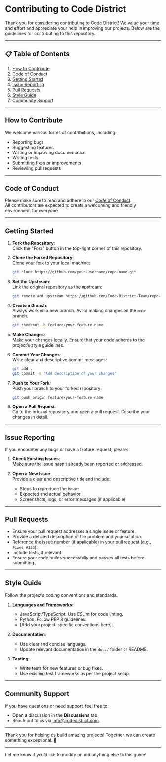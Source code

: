 # Contributing to Code District

Thank you for considering contributing to Code District! We value your time and effort and appreciate your help in improving our projects. Below are the guidelines for contributing to this repository.

---

## 📋 Table of Contents

1. [How to Contribute](#how-to-contribute)
2. [Code of Conduct](#code-of-conduct)
3. [Getting Started](#getting-started)
4. [Issue Reporting](#issue-reporting)
5. [Pull Requests](#pull-requests)
6. [Style Guide](#style-guide)
7. [Community Support](#community-support)

---

## How to Contribute

We welcome various forms of contributions, including:

- Reporting bugs
- Suggesting features
- Writing or improving documentation
- Writing tests
- Submitting fixes or improvements
- Reviewing pull requests

---

## Code of Conduct

Please make sure to read and adhere to our [Code of Conduct](CODE_OF_CONDUCT.md).  
All contributors are expected to create a welcoming and friendly environment for everyone.

---

## Getting Started

1. **Fork the Repository**:  
   Click the "Fork" button in the top-right corner of this repository.

2. **Clone the Forked Repository**:  
   Clone your fork to your local machine:
   ```bash
   git clone https://github.com/your-username/repo-name.git
   ```

3. **Set the Upstream**:  
   Link the original repository as the upstream:
   ```bash
   git remote add upstream https://github.com/Code-District-Team/repo-name.git
   ```

4. **Create a Branch**:  
   Always work on a new branch. Avoid making changes on the `main` branch.
   ```bash
   git checkout -b feature/your-feature-name
   ```

5. **Make Changes**:  
   Make your changes locally. Ensure that your code adheres to the project’s style guidelines.

6. **Commit Your Changes**:  
   Write clear and descriptive commit messages:
   ```bash
   git add .
   git commit -m "Add description of your changes"
   ```

7. **Push to Your Fork**:  
   Push your branch to your forked repository:
   ```bash
   git push origin feature/your-feature-name
   ```

8. **Open a Pull Request**:  
   Go to the original repository and open a pull request. Describe your changes in detail.

---

## Issue Reporting

If you encounter any bugs or have a feature request, please:

1. **Check Existing Issues**:  
   Make sure the issue hasn’t already been reported or addressed.

2. **Open a New Issue**:  
   Provide a clear and descriptive title and include:
   - Steps to reproduce the issue
   - Expected and actual behavior
   - Screenshots, logs, or error messages (if applicable)

---

## Pull Requests

- Ensure your pull request addresses a single issue or feature.
- Provide a detailed description of the problem and your solution.
- Reference the issue number (if applicable) in your pull request (e.g., `Fixes #123`).
- Include tests, if relevant.
- Ensure your code builds successfully and passes all tests before submitting.

---

## Style Guide

Follow the project’s coding conventions and standards:

1. **Languages and Frameworks**:  
   - JavaScript/TypeScript: Use ESLint for code linting.
   - Python: Follow PEP 8 guidelines.
   - [Add your project-specific conventions here].

2. **Documentation**:  
   - Use clear and concise language.
   - Update relevant documentation in the `docs/` folder or README.

3. **Testing**:  
   - Write tests for new features or bug fixes.
   - Use existing test frameworks as per the project setup.

---

## Community Support

If you have questions or need support, feel free to:

- Open a discussion in the **Discussions** tab.
- Reach out to us via [info@codedistrict.com](mailto:info@codedistrict.com).

---

Thank you for helping us build amazing projects! Together, we can create something exceptional. 🚀

---

Let me know if you’d like to modify or add anything else to this guide!